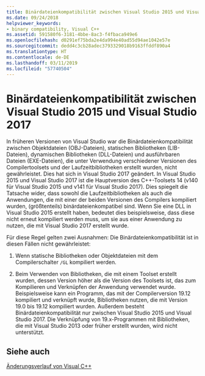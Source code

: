 ```yaml
---
title: Binärdateienkompatibilität zwischen Visual Studio 2015 und Visual Studio 2017
ms.date: 09/24/2018
helpviewer_keywords:
- binary compatibility, Visual C++
ms.assetid: 591580f6-3181-4bbe-8ac3-f4fbaca949e6
ms.openlocfilehash: d0291ef75bda2e4da994e40ad55d94ae1042e57e
ms.sourcegitcommit: dedd4c3cb28adec3793329018b9163ffddf890a4
ms.translationtype: HT
ms.contentlocale: de-DE
ms.lasthandoff: 03/11/2019
ms.locfileid: "57740504"
---
```

# <a name="c-binary-compatibility-between-visual-studio-2015-and-visual-studio-2017"></a>Binärdateienkompatibilität zwischen Visual Studio 2015 und Visual Studio 2017

In früheren Versionen von Visual Studio war die Binärdateienkompatibilität zwischen Objektdateien (OBJ-Dateien), statischen Bibliotheken (LIB-Dateien), dynamischen Bibliotheken (DLL-Dateien) und ausführbaren Dateien (EXE-Dateien), die unter Verwendung verschiedener Versionen des Compilertoolsets und der Laufzeitbibliotheken erstellt wurden, nicht gewährleistet. Dies hat sich in Visual Studio 2017 geändert. In Visual Studio 2015 und Visual Studio 2017 ist die Hauptversion des C++-Toolsets 14 (v140 für Visual Studio 2015 und v141 für Visual Studio 2017). Dies spiegelt die Tatsache wider, dass sowohl die Laufzeitbibliotheken als auch die Anwendungen, die mit einer der beiden Versionen des Compilers kompiliert wurden, (größtenteils) binärdateienkompatibel sind. Wenn Sie eine DLL in Visual Studio 2015 erstellt haben, bedeutet dies beispielsweise, dass diese nicht erneut kompiliert werden muss, um sie aus einer Anwendung zu nutzen, die mit Visual Studio 2017 erstellt wurde.

Für diese Regel gelten zwei Ausnahmen: Die Binärdateienkompatibilität ist in diesen Fällen nicht gewährleistet:

1. Wenn statische Bibliotheken oder Objektdateien mit dem Compilerschalter `/GL` kompiliert werden.

2. Beim Verwenden von Bibliotheken, die mit einem Toolset erstellt wurden, dessen Version höher als die Version des Toolsets ist, das zum Kompilieren und Verknüpfen der Anwendung verwendet wurde. Beispielsweise kann ein Programm, das mit der Compilerversion 19.12 kompiliert und verknüpft wurde, Bibliotheken nutzen, die mit Version 19.0 bis 19.12 kompiliert wurden. Außerdem besteht Binärdateienkompatibilität nur zwischen Visual Studio 2015 und Visual Studio 2017. Die Verknüpfung von 19.x-Programmen mit Bibliotheken, die mit Visual Studio 2013 oder früher erstellt wurden, wird nicht unterstützt.

## <a name="see-also"></a>Siehe auch

[Änderungsverlauf von Visual C++](../porting/visual-cpp-change-history-2003-2015.md)
